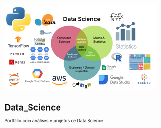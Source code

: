 <p align="center">
  <img src="data_science_areas.png" >
</p>

# Data_Science
Portfólio com análises e projetos de Data Science


